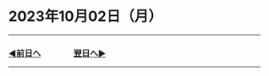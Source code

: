 # 2023年10月02日（月）

---

### [◀️前日へ](https://github.com/yuasys/chatty-journal/blob/main/2023/10/2023-10-01.md)&emsp;&emsp;&emsp;&emsp;[翌日へ▶️](https://github.com/yuasys/chatty-journal/blob/main/2023/10/2023-10-02.md)

---
